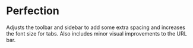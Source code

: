 
# Perfection

Adjusts the toolbar and sidebar to add some extra spacing and increases the font size for tabs. Also includes minor visual improvements to the URL bar.
